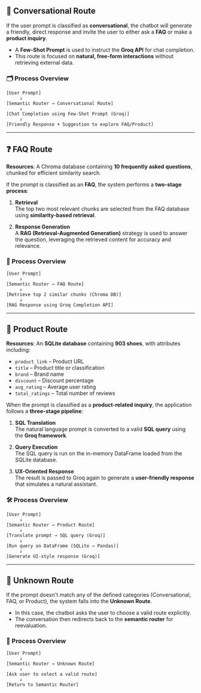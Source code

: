## 🧠 Conversational Route

If the user prompt is classified as **conversational**, the chatbot will generate a friendly, direct response and invite the user to either ask a **FAQ** or make a **product inquiry**.

- A **Few-Shot Prompt** is used to instruct the **Groq API** for chat completion.
- This route is focused on **natural, free-form interactions** without retrieving external data.

### 🗂️ Process Overview

```
[User Prompt]
     ↓
[Semantic Router → Conversational Route]
     ↓
[Chat Completion using Few-Shot Prompt (Groq)]
     ↓
[Friendly Response + Suggestion to explore FAQ/Product]
```

---

## ❓ FAQ Route

**Resources**: A Chroma database containing **10 frequently asked questions**, chunked for efficient similarity search.

If the prompt is classified as an **FAQ**, the system performs a **two-stage process**:

1. **Retrieval**  
   The top two most relevant chunks are selected from the FAQ database using **similarity-based retrieval**.

2. **Response Generation**  
   A **RAG (Retrieval-Augmented Generation)** strategy is used to answer the question, leveraging the retrieved content for accuracy and relevance.

### 📌 Process Overview

```
[User Prompt]
     ↓
[Semantic Router → FAQ Route]
     ↓
[Retrieve top 2 similar chunks (Chroma DB)]
     ↓
[RAG Response using Groq Completion API]
```

---

## 🛒 Product Route

**Resources**: An **SQLite database** containing **903 shoes**, with attributes including:

- `product_link` – Product URL  
- `title` – Product title or classification  
- `brand` – Brand name  
- `discount` – Discount percentage  
- `avg_rating` – Average user rating  
- `total_ratings` – Total number of reviews  

When the prompt is classified as a **product-related inquiry**, the application follows a **three-stage pipeline**:

1. **SQL Translation**  
   The natural language prompt is converted to a valid **SQL query** using the **Groq framework**.

2. **Query Execution**  
   The SQL query is run on the in-memory DataFrame loaded from the SQLite database.

3. **UX-Oriented Response**  
   The result is passed to Groq again to generate a **user-friendly response** that simulates a natural assistant.

### 🛠️ Process Overview

```
[User Prompt]
     ↓
[Semantic Router → Product Route]
     ↓
[Translate prompt → SQL query (Groq)]
     ↓
[Run query on DataFrame (SQLite → Pandas)]
     ↓
[Generate UI-style response (Groq)]
```

---

## 🧩 Unknown Route

If the prompt doesn't match any of the defined categories (Conversational, FAQ, or Product), the system falls into the **Unknown Route**.

- In this case, the chatbot asks the user to choose a valid route explicitly.
- The conversation then redirects back to the **semantic router** for reevaluation.

### 🔄 Process Overview

```
[User Prompt]
     ↓
[Semantic Router → Unknown Route]
     ↓
[Ask user to select a valid route]
     ↓
[Return to Semantic Router]
```
